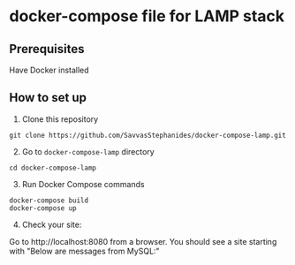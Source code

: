 # docker-compose file for LAMP stack

## Prerequisites

Have Docker installed

## How to set up

1. Clone this repository

````git clone https://github.com/SavvasStephanides/docker-compose-lamp.git````

2. Go to `docker-compose-lamp` directory

````cd docker-compose-lamp````

3. Run Docker Compose commands

````
docker-compose build
docker-compose up
````

4. Check your site:

Go to http://localhost:8080 from a browser. You should see a site starting with "Below are messages from MySQL:"
